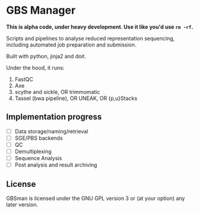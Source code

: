 GBS Manager
===========

**This is alpha code, under heavy development. Use it like you'd use `rm -rf`.**

Scripts and pipelines to analyse reduced representation sequencing, including
automated job preparation and submission.

Built with python, jinja2 and doit.

Under the hood, it runs:

1. FastQC
2. Axe
3. scythe and sickle, OR trimmomatic
4. Tassel (bwa pipeline), OR UNEAK, OR {p,u}Stacks

Implementation progress
-----------------------

- [ ] Data storage/naming/retrieval
- [ ] SGE/PBS backends
- [ ] QC
- [ ] Demultiplexing
- [ ] Sequence Analysis
- [ ] Post analysis and result archiving

License
-------

GBSman is licensed under the GNU GPL version 3 or (at your option) any later
version.
